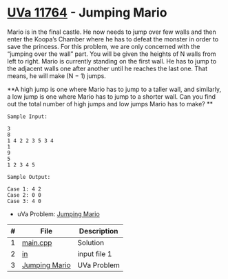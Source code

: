 # [UVa 11764](https://github.com/asaiahL9/4883-PT-Logan/blob/main/Assignments/P11764/11764.pdf) - Jumping Mario

Mario is in the final castle. He now needs to jump
over few walls and then enter the Koopa’s Chamber where he has to defeat the monster in order to
save the princess. For this problem, we are only concerned with the “jumping over the wall” part. You
will be given the heights of N walls from left to right.
Mario is currently standing on the first wall. He has
to jump to the adjacent walls one after another until
he reaches the last one. That means, he will make
(N − 1) jumps.

**A high jump is one where Mario has
to jump to a taller wall, and similarly, a low jump is
one where Mario has to jump to a shorter wall. Can you find out the total number of high jumps and
low jumps Mario has to make?
**

```
Sample Input:

3
8
1 4 2 2 3 5 3 4
1
9
5
1 2 3 4 5

Sample Output:

Case 1: 4 2
Case 2: 0 0
Case 3: 4 0
```

* uVa Problem: [Jumping Mario](https://github.com/asaiahL9/4883-PT-Logan/blob/main/Assignments/P11764/11764.pdf)

|   #   | File | Description |
| :---: | ----------- | ----------|
|  1 | [main.cpp](https://github.com/asaiahL9/4883-PT-Logan/blob/main/Assignments/P11764/main.cpp)      |Solution|   
|  2 | [in](https://github.com/asaiahL9/4883-PT-Logan/blob/main/Assignments/P11764/in.txt)    | input file 1  |  
|  3 | [Jumping Mario](https://github.com/asaiahL9/4883-PT-Logan/blob/main/Assignments/P11764/11764.pdf)|UVa Problem|

